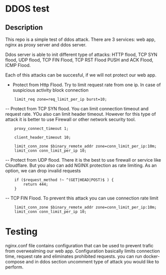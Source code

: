# DDOS test

## Description
This repo is a simple test of ddos attack. There are 3 services: web app, nginx as proxy server and ddos server.

Ddos server is able to init different type of attacks: HTTP flood, TCP SYN flood, UDP flood, TCP FIN Flood, TCP RST Flood
PUSH and ACK Flood, ICMP Flood.

Each of this attacks can be succesful, if we will not protect our web app.

- Protect from Http Flood. Try to limit request rate from one ip. In case of suspicious activity block connection
```
    limit_req zone=req_limit_per_ip burst=10;
```
-- Protect from TCP SYN flood. You can limit connection timeout and request rate. YOu also can limit header timeout. However for this type of attack it is better to use Firewall or other network security tool.
```
    proxy_connect_timeout 1;
```
```
    client_header_timeout 10;
```
```
    limit_conn_zone $binary_remote_addr zone=conn_limit_per_ip:10m;
    limit_conn conn_limit_per_ip 10;
```
-- Protect from UDP flood. There it is the best to use firewall or service like Cloudflare. But you also can add NGINX protection as rate limiting. As an option, we can drop invalid requests
```
    if ($request_method !~ ^(GET|HEAD|POST)$ ) {
        return 444;
    }
```
-- TCP FIN Flood. To prevent this attack you can use connection rate limit
```
    limit_conn_zone $binary_remote_addr zone=conn_limit_per_ip:10m;
    limit_conn conn_limit_per_ip 10;
```


# Testing
nginx.conf file contains configuration that can be used to prevent trafic from overwealming our web app. Configuration basically limits connection time, request rate and eliminates prohibited requests.
you can run docker-compose and in ddos section uncomment type of attack you would like to perform.